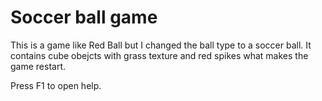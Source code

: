 # Soccer ball game

This is a game like Red Ball but I changed the ball type to a soccer ball.
It contains cube obejcts with grass texture and red spikes what makes the game restart.

Press F1 to open help.
